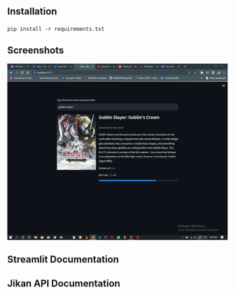 ## Installation
`pip install -r requirements.txt`

## Screenshots
![](streamlit.io.jpg)

## Streamlit Documentation
[](https://docs.streamlit.io/)

## Jikan API Documentation
[](https://docs.api.jikan.moe/#tag/anime/operation/getAnimeSearch)